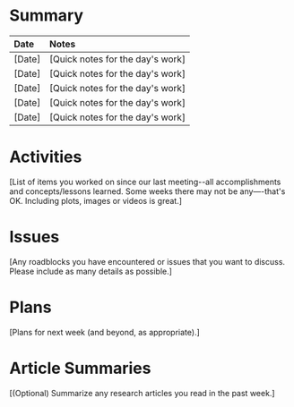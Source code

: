 # Summary

| Date   | Notes
| :----- | :-------------------------------
| [Date] | [Quick notes for the day's work]
| [Date] | [Quick notes for the day's work]
| [Date] | [Quick notes for the day's work]
| [Date] | [Quick notes for the day's work]
| [Date] | [Quick notes for the day's work]

# Activities

[List of items you worked on since our last meeting--all accomplishments and concepts/lessons learned. Some weeks there may not be any—-that's OK.  Including plots, images or videos is great.]

# Issues

[Any roadblocks you have encountered or issues that you want to discuss.  Please include as many details as possible.]

# Plans

[Plans for next week (and beyond, as appropriate).]

# Article Summaries

[(Optional) Summarize any research articles you read in the past week.]
